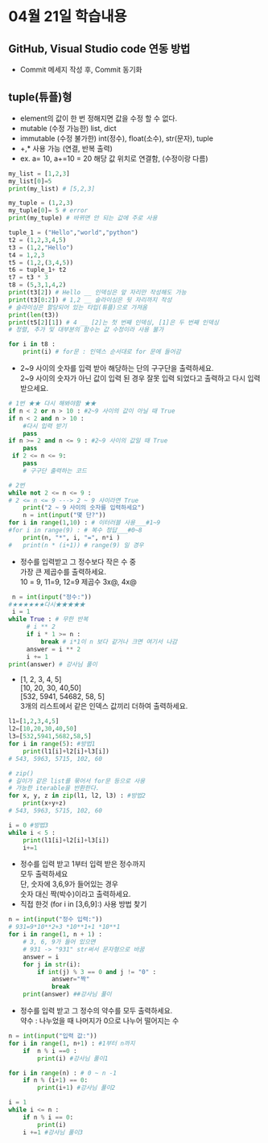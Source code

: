 # 04월 21일 학습내용

## GitHub, Visual Studio code 연동 방법
 - Commit 메세지 작성 후, Commit 동기화

## tuple(튜플)형
- element의 값이 한 번 정해지면 값을 수정 할 수 없다.
- mutable (수정 가능한) list, dict
- immutable (수정 불가한) int(정수), float(소수), str(문자), tuple
- +,* 사용 가능 (연결, 반복 출력)
- ex. a= 10, a+=10 = 20 해당 값 위치로 연결함, (수정이랑 다름)

```python
my_list = [1,2,3]
my_list[0]=5
print(my_list) # [5,2,3]

my_tuple = (1,2,3)
my_tuple[0]= 5 # error
print(my_tuple) # 바뀌면 안 되는 값에 주로 사용

tuple_1 = ("Hello","world","python")
t2 = (1,2,3,4,5)
t3 = (1,2,"Hello")
t4 = 1,2,3
t5 = (1,2,(3,4,5))
t6 = tuple_1+ t2
t7 = t3 * 3
t8 = (5,3,1,4,2)
print(t3[2]) # Hello __ 인덱싱은 앞 자리만 작성해도 가능
print(t3[0:2]) # 1,2 __ 슬라이싱은 뒷 자리까지 작성
# 슬라이싱은 할당되어 있는 타입(튜플)으로 가져옴
print(len(t3))
print(t5[2][1]) # 4 __ [2]는 첫 번째 인덱싱, [1]은 두 번째 인덱싱
# 정렬, 추가 및 대부분의 함수는 값 수정이라 사용 불가

for i in t8 :
    print(i) # for문 : 인덱스 순서대로 for 문에 들어감
```

- 2~9 사이의 숫자를 입력 받아 해당하는 단의 구구단을 출력하세요.    
2~9 사이의 숫자가 아닌 값이 입력 된 경우
잘못 입력 되었다고 출력하고 다시 입력 받으세요.
```Python
# 1번 ★★ 다시 해봐야함 ★★
if n < 2 or n > 10 : #2~9 사이의 값이 아닐 때 True
if n < 2 and n > 10 : 
    #다시 입력 받기
    pass
if n >= 2 and n <= 9 : #2~9 사이의 값일 때 True
    pass
 if 2 <= n <= 9:
    pass
    # 구구단 출력하는 코드

# 2번
while not 2 <= n <= 9 :
# 2 <= n <= 9 ---> 2 ~ 9 사이라면 True
    print("2 ~ 9 사이의 숫자를 입력하세요")
    n = int(input("몇 단?"))
for i in range(1,10) : # 이터러블 사용___#1~9
#for i in range(9) : # 복수 정답___#0~8 
    print(n, "*", i, "=", n*i )
#   print(n * (i+1)) # range(9) 일 경우
```

- 정수를 입력받고 그 정수보다 작은 수 중    
 가장 큰 제곱수를 출력하세요.   
 10 = 9, 11=9, 12=9 제곱수 3x@, 4x@

```Python
 n = int(input("정수:"))
#★★★★★★다시★★★★★
 i = 1
while True : # 무한 반복
     # i ** 2 
     if i * 1 >= n :
         break # i*1이 n 보다 같거나 크면 여기서 나감
     answer = i ** 2
     i += 1
print(answer) # 강사님 풀이
```
- [1, 2, 3, 4, 5]   
  [10, 20, 30, 40,50]   
  [532, 5941, 54682, 58, 5]  
  3개의 리스트에서 같은 인덱스 값끼리 더하여 출력하세요.

```Python
l1=[1,2,3,4,5]
l2=[10,20,30,40,50]
l3=[532,5941,5682,58,5]
for i in range(5): #방법1
    print(l1[i]+l2[i]+l3[i])
# 543, 5963, 5715, 102, 60

# zip()
# 길이가 같은 list를 묶어서 for문 등으로 사용
# 가능한 iterable을 반환한다.
for x, y, z in zip(l1, l2, l3) : #방법2
    print(x+y+z)
# 543, 5963, 5715, 102, 60

i = 0 #방법3
while i < 5 :
    print(l1[i]+l2[i]+l3[i])
    i+=1
```
- 정수를 입력 받고 1부터 입력 받은 정수까지  
모두 출력하세요  
단, 숫자에 3,6,9가 들어있는 경우  
숫자 대신 짝(박수)이라고 출력하세요.  
- 직접 한것 (for i in [3,6,9]:) 사용 방법 찾기

```Python
n = int(input("정수 입력:"))
# 931=9*10**2+3 *10**1+1 *10**1
for i in range(1, n + 1) :
    # 3, 6, 9가 들어 있으면
    # 931 -> "931" str써서 문자형으로 바꿈
    answer = i
    for j in str(i):
        if int(j) % 3 == 0 and j != "0" :
            answer="짝"
            break
    print(answer) ##강사님 풀이
```

- 정수를 입력 받고 그 정수의 약수를 모두 출력하세요.  
약수 : 나누었을 때 나머지가 0으로 나누어 떨어지는 수  
```Python
n = int(input("입력 값:"))
for i in range(1, n+1) : #1부터 n까지 
    if  n % i ==0 :
        print(i) #강사님 풀이1

for i in range(n) : # 0 ~ n -1
    if n % (i+1) == 0:
        print(i+1) #강사님 풀이2

i = 1
while i <= n :
    if n % i == 0:
        print(i)
    i +=1 #강사님 풀이3
```